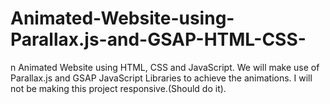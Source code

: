 # Animated-Website-using-Parallax.js-and-GSAP-HTML-CSS-

n Animated Website using HTML, CSS and JavaScript. We will make use of Parallax.js and GSAP JavaScript Libraries to achieve the animations. I will not be making this project responsive.(Should do it).
